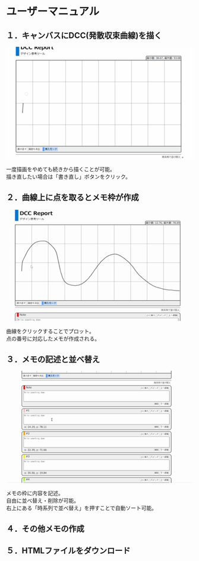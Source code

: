 # ユーザーマニュアル


## １．キャンバスにDCC(発散収束曲線)を描く

![dcc_draw](../image/dcc_draw.gif)

一度描画をやめても続きから描くことが可能。  
描き直したい場合は「書き直し」ボタンをクリック。


## ２．曲線上に点を取るとメモ枠が作成

![dcc_point](../image/dcc_point.gif)

曲線をクリックすることでプロット。  
点の番号に対応したメモが作成される。

## ３．メモの記述と並べ替え

![dcc_memo](../image/dcc_memo.gif)

メモの枠に内容を記述。  
自由に並べ替え・削除が可能。  
右上にある「時系列で並べ替え」を押すことで自動ソート可能。

## ４．その他メモの作成


## ５．HTMLファイルをダウンロード





